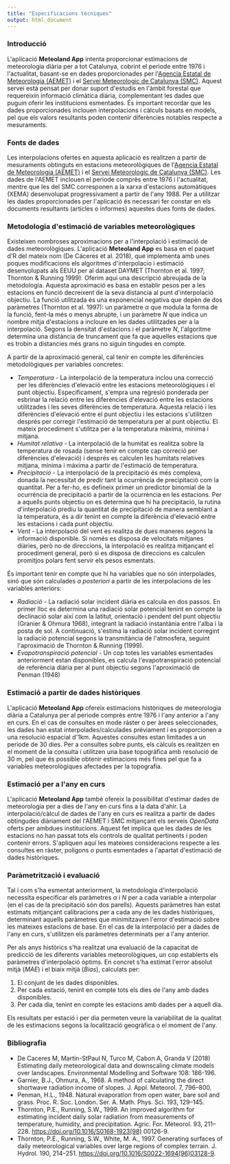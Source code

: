 ```yaml
---
title: "Especificacions tècniques"
output: html_document
---
```




### Introducció

L'aplicació **Meteoland App** intenta proporcionar estimacions de meteorologia diària per a tot Catalunya, cobrint el periode entre 1976 i l'actualitat, basant-se en dades proporcionades per l'[Agencia Estatal de Meteorologia (AEMET)](http://www.aemet.es) i el [Servei Meteorologic de Catalunya (SMC)](http://www.meteo.cat). Aquest servei està pensat per donar suport d'estudis en l'àmbit forestal que requereixin informació climàtica diària, complementant les dades que puguin oferir les institucions esmentades. És important recordar que les dades proporcionades inclouen interpolacions i càlculs basats en models, pel que els valors resultants poden contenir diferències notables respecte a mesuraments.

### Fonts de dades

Les interpolacions ofertes en aquesta aplicació es realitzen a partir de mesuraments obtinguts en estacions meteorològiques de l'[Agencia Estatal de Meteorologia (AEMET)](http://www.aemet.es) i el [Servei Meteorologic de Catalunya (SMC)](http://www.meteo.cat). Les dades de l'AEMET inclouen el periode comprès entre 1976 i l'actualitat, mentre que les del SMC corresponen a la xarxa d'estacions automàtiques (XEMA) desenvolupat progressivament a partir de l'any 1988. Per a utilitzar les dades proporcionades per l'aplicació és necessari fer constar en els documents resultants (articles o informes) aquestes dues fonts de dades.

### Metodologia d'estimació de variables meteorològiques

Existeixen nombroses aproximacions per a l'interpolació i estimació de dades meteorològiques. L'aplicació **Meteoland App** es basa en el paquet d'R del mateix nom (De Cáceres et al. 2018), que implementa amb unes poques modificacions els algoritmes d'interpolacio i estimació desenvolupats als EEUU per al dataset DAYMET (Thornton et al. 1997; Thornton & Running 1999). Oferim aquí una descripció abreujada de la metodologia. Aquesta aproximació es basa en establir pesos per a les estacions en funció decreixent de la seva distancia al punt d'interpolació objectiu. La funció utilitzada és una exponencial negativa que depèn de dos paràmetres (Thornton et al. 1997): un paràmetre $\alpha$ que modula la forma de la funció, fent-la més o menys abrupte, i un paràmetre $N$ que indica un nombre mitja d'estacions a incloure en les dades utilitzades per a la interpolació. Segons la densitat d'estacions i el paràmetre $N$, l'algoritme determina una distància de truncament que fa que aquelles estacions que es trobin a distancies més grans no siguin tingudes en compte.

A partir de la aproximació general, cal tenir en compte les diferències metodològiques per variables concretes:

+ *Temperatura* - La interpolació de la temperatura inclou una correcció per les diferències d'elevació entre les estacions meteorològiques i el punt objectiu. Especificament, s'empra una regresió ponderada per esbrinar la relació entre les diferències d'elevació entre les estacions utilitzades i les seves diferències de temperatura. Aquesta relació i les diferències d'elevació entre el punt objectiu i les estacions s'utilitzen després per corregir l'estimació de temperatura per al punt objectiu. El mateix procediment s'utilitza per a la temperatura màxima, mínima i mitjana.
+ *Humitat relativa* - La interpolació de la humitat es realitza sobre la temperatura de rosada (sense tenir en compte cap correció per diferències d'elevació) i després es calculen les humitats relatives mitjana, mínima i màxima a partir de l'estimació de temperatura.
+ *Precipitació* - La interpolació de la precipitació és més complexa, donada la necessitat de predir tant la ocurrència de precipitació com la quantitat. Per a fer-ho, es defineix primer un predictor binomial de la ocurrència de precipitació a partir de la ocurrència en les estacions. Per a aquells punts objectiu on es determina que hi ha precipitació, la rutina d'interpolació prediu la quantitat de precipitació de manera semblant a la temperatura, és a dir tenint en compte la diferència d'elevació entre les estacions i cada punt objectiu.
+ *Vent* - La interpolació del vent es realitza de dues maneres segons la informació disponible. Si només es disposa de velocitats mitjanes diàries, però no de direccions, la interpolació es realitza mitjançant el procediment general, però si es disposa de direccions es calculen promitjos polars fent servir els pesos esmentats.

És important tenir en compte que hi ha variables que no són interpolades, sinó que són calculades *a posteriori* a partir de les interpolacions de les variables anteriors:

+ *Radiació* - La radiació solar incident diària es calcula en dos passos. En primer lloc es determina una radiació solar potencial tenint en compte la declinació solar així com la latitut, orientació i pendent del punt objectiu (Granier & Ohmura 1968), integrant la radiació  instantània entre l'alba i la posta de sol. A continuació, s'estima la radiació solar incident corregint la radiació potencial segons la transmitància de l'atmosfera, seguint l'aproximació de Thornton & Running (1999).
+ *Evapotranspiració potencial* - Un cop totes les variables esmentades anteriorment estan disponibles, es calcula l'evapotranspiració potencial de referència diària per al punt objectiu segons l'aproximació de Penman (1948)


### Estimació a partir de dades històriques

L'aplicació **Meteoland App** ofereix estimacions històriques de meteorologia diària a Catalunya per al periode comprès entre 1976 i l'any anterior a l'any en curs. En el cas de consultes en mode ràster o per àrees seleccionades, les dades han estat interpolades/calculades prèviament i es proporcionen a una resolució espacial d'1km. Aquestes consultes estan limitades a un periode de 30 dies. Per a consultes sobre punts, els càlculs es realitzen en el moment de la consulta i utilitzen una base topogràfica amb resolució de 30 m, pel que és possible obtenir estimacions més fines pel que fa a variables meteorològiques afectades per la topografia.

### Estimació per a l'any en curs

L'aplicació **Meteoland App** també ofereix la possibilitat d'estimar dades de meteorologia per a dies de l'any en curs fins a la data d'ahir. La interpolació/càlcul de dades de l'any en curs es realitza a partir de dades obtingudes diàriament del l'AEMET i SMC mitjançant els serveis *OpenData* oferts per ambdues institucions. Aquest fet implica que les dades de les estacions no han passat tots els controls de qualitat pertinents i poden contenir errors. S'apliquen aquí les mateixes consideracions respecte a les consultes en ràster, poligons o punts esmentades a l'apartat d'estimació de dades històriques.

### Paràmetrització i evaluació

Tal i com s'ha esmentat anteriorment, la metodologia d'interpolació necessita especificar els paràmetres $\alpha$ i $N$ per a cada variable a interpolar (en el cas de la precipitació són dos parells). Aquests paràmetres han estat estimats mitjançant calibracions per a cada any de les dades històriques, determinant aquells paràmetres que minimitzaven l'error d'estimació sobre les mateixes estacions de base. En el cas de la interpolació per a dades de l'any en curs, s'utilitzen els paràmetres determinats per a l'any anterior.

Per als anys històrics s'ha realitzat una evaluació de la capacitat de predicció de les diferents variables meteorològiques, un cop establerts els paràmetres d'interpolació òptims. En concret s'ha estimat l'error absolut mitjà (*MAE*) i el biaix mitjà (*Bias*), calculats per:

1. El conjunt de les dades disponibles.
2. Per cada estació, tenint en compte tots els dies de l'any amb dades disponibles. 
3. Per cada dia, tenint en compte les estacions amb dades per a aquell dia.

Els resultats per estació i per dia permeten veure la variabilitat de la qualitat de les estimacions segons la localització geogràfica o el moment de l'any.


### Bibliografia

+ De Caceres M, Martin-StPaul N, Turco M, Cabon A, Granda V (2018) Estimating daily meteorological data and downscaling climate models over landscapes. Environmental Modelling and Software 108: 186-196.
+ Garnier, B.J., Ohmura, A., 1968. A method of calculating the direct shortwave radiation income of slopes. J. Appl. Meteorol. 7, 796–800.
+ Penman, H.L., 1948. Natural evaporation from open water, bare soil and grass. Proc. R. Soc. London. Ser. A. Math. Phys. Sci. 193, 129–145.
+ Thornton, P.E., Running, S.W., 1999. An improved algorithm for estimating incident daily solar radiation from measurements of temperature, humidity, and precipitation. Agric. For. Meteorol. 93, 211–228. https://doi.org/10.1016/S0168-1923(98) 00126-9.
+ Thornton, P.E., Running, S.W., White, M. A., 1997. Generating surfaces of daily meteorological variables over large regions of complex terrain. J. Hydrol. 190, 214–251. https://doi.org/10.1016/S0022-1694(96)03128-9.
